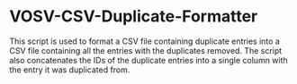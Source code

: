 # VOSV-CSV-Duplicate-Formatter
This script is used to format a CSV file containing duplicate entries into a CSV file containing all the entries with the duplicates removed. The script also concatenates the IDs of the duplicate entries into a single column with the entry it was duplicated from.
